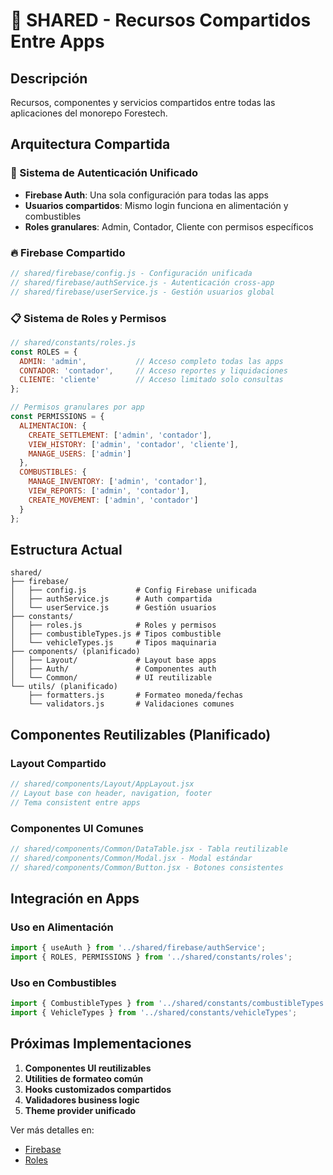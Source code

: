 # 🔧 SHARED - Recursos Compartidos Entre Apps

## Descripción

Recursos, componentes y servicios compartidos entre todas las aplicaciones del monorepo Forestech.

## Arquitectura Compartida

### 🔐 Sistema de Autenticación Unificado
- **Firebase Auth**: Una sola configuración para todas las apps
- **Usuarios compartidos**: Mismo login funciona en alimentación y combustibles
- **Roles granulares**: Admin, Contador, Cliente con permisos específicos

### 🔥 Firebase Compartido
```javascript
// shared/firebase/config.js - Configuración unificada
// shared/firebase/authService.js - Autenticación cross-app
// shared/firebase/userService.js - Gestión usuarios global
```

### 📋 Sistema de Roles y Permisos
```javascript
// shared/constants/roles.js
const ROLES = {
  ADMIN: 'admin',           // Acceso completo todas las apps
  CONTADOR: 'contador',     // Acceso reportes y liquidaciones
  CLIENTE: 'cliente'        // Acceso limitado solo consultas
};

// Permisos granulares por app
const PERMISSIONS = {
  ALIMENTACION: {
    CREATE_SETTLEMENT: ['admin', 'contador'],
    VIEW_HISTORY: ['admin', 'contador', 'cliente'],
    MANAGE_USERS: ['admin']
  },
  COMBUSTIBLES: {
    MANAGE_INVENTORY: ['admin', 'contador'],
    VIEW_REPORTS: ['admin', 'contador'],
    CREATE_MOVEMENT: ['admin', 'contador']
  }
};
```

## Estructura Actual

```
shared/
├── firebase/
│   ├── config.js           # Config Firebase unificada
│   ├── authService.js      # Auth compartida
│   └── userService.js      # Gestión usuarios
├── constants/
│   ├── roles.js            # Roles y permisos
│   ├── combustibleTypes.js # Tipos combustible
│   └── vehicleTypes.js     # Tipos maquinaria
├── components/ (planificado)
│   ├── Layout/             # Layout base apps
│   ├── Auth/               # Componentes auth
│   └── Common/             # UI reutilizable
└── utils/ (planificado)
    ├── formatters.js       # Formateo moneda/fechas
    └── validators.js       # Validaciones comunes
```

## Componentes Reutilizables (Planificado)

### Layout Compartido
```javascript
// shared/components/Layout/AppLayout.jsx
// Layout base con header, navigation, footer
// Tema consistent entre apps
```

### Componentes UI Comunes
```javascript
// shared/components/Common/DataTable.jsx - Tabla reutilizable
// shared/components/Common/Modal.jsx - Modal estándar
// shared/components/Common/Button.jsx - Botones consistentes
```

## Integración en Apps

### Uso en Alimentación
```javascript
import { useAuth } from '../shared/firebase/authService';
import { ROLES, PERMISSIONS } from '../shared/constants/roles';
```

### Uso en Combustibles
```javascript
import { CombustibleTypes } from '../shared/constants/combustibleTypes';
import { VehicleTypes } from '../shared/constants/vehicleTypes';
```

## Próximas Implementaciones

1. **Componentes UI reutilizables**
2. **Utilities de formateo común**
3. **Hooks customizados compartidos**
4. **Validadores business logic**
5. **Theme provider unificado**

Ver más detalles en:
- [Firebase](./firebase.md)
- [Roles](./roles.md)